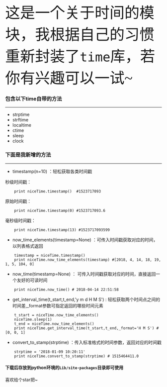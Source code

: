 <font face="fantasy" size="9">这是一个关于时间的模块，我根据自己的习惯重新封装了`time`库，若你有兴趣可以一试~</font>



### 包含以下time自带的方法
-----------
* strptime  
* strftime  
* localtime  
* ctime  
* sleep  
* clock  

### 下面是我新增的方法
------------
* timestamp(n=10) ：轻松获取各类时间戳  

 秒级时间戳：  
```
	print niceTime.timestamp()  #1523717093
```
 原始时间戳：  
```
	print niceTime.timestamp(0) #1523717093.6
```
 毫秒级时间戳： 
```
	print niceTime.timestamp(13) #1523717093599
```

* now_time_elements(timestamp=None) ：可传入时间戳获取对应的时间，以列表格式返回
```
	timestamp = niceTime.timestamp()  
	print niceTime.now_time_elements(timestamp) #[2018, 4, 14, 18, 19, 1, 5, 104, 0]
```

* now_time(timestamp=None) ： 可传入时间戳获取对应的时间，直接返回一个友好的可读时间

```
	print niceTime.now_time() # 2018-04-14 22:51:58
```

* get_interval_time(t_start,t_end,'y m d H M S') : 轻松获取两个时间点之间的时间差,_format参数可指定返回的哪些时间元素

```
	t_start = niceTime.now_time_elements()
	niceTime.sleep(1)
	t_end = niceTime.now_time_elements()
	print niceTime.get_interval_time(t_start,t_end,_format='H M S') #[0, 0, 1]
```

* convert_to_stamp(strptime) ：传入标准格式的时间参数，返回对应的时间戳

```
	strptime = '2018-01-09 10:20:11'
	print niceTime.convert_to_stamp(strptime) # 1515464411.0
```

#### 下载后存放到python环境的`Lib/site-packages`目录即可使用

喜欢给个star把~
